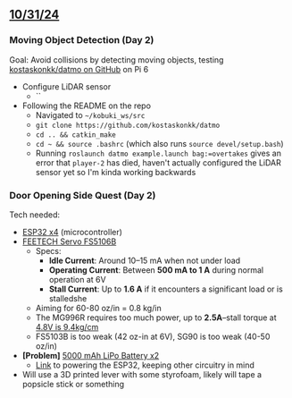 ## <u>10/31/24</u>

### Moving Object Detection (Day 2)
Goal: Avoid collisions by detecting moving objects, testing [kostaskonkk/datmo on GitHub](https://github.com/kostaskonkk/datmo) on Pi 6

- Configure LiDAR sensor
	- ``
- Following the README on the repo
	- Navigated to `~/kobuki_ws/src`
	- `git clone https://github.com/kostaskonkk/datmo`
	- `cd .. && catkin_make`
	- `cd ~ && source .bashrc` (which also runs `source devel/setup.bash`)
	- Running `roslaunch datmo example.launch bag:=overtakes` gives an error that `player-2` has died, haven't actually configured the LiDAR sensor yet so I'm kinda working backwards
### Door Opening Side Quest (Day 2)
Tech needed:
- [ESP32 x4](https://www.amazon.com/ESP32-32D-WROOM-Module-ESP32-DevKitC-32-Development/dp/B0D6YXWSG8?th=1) (microcontroller)
- [FEETECH Servo FS5106B](https://www.pololu.com/product/3425) 
	- Specs:
		- **Idle Current**: Around 10–15 mA when not under load
		- **Operating Current**: Between **500 mA to 1 A** during normal operation at 6V
		- **Stall Current**: Up to **1.6 A** if it encounters a significant load or is stalledshe
	- Aiming for 60-80 oz/in = 0.8 kg/in
	- The MG996R requires too much power, up to **2.5A**–stall torque at [4.8V is 9.4kg/cm](https://www.jsumo.com/mg996r-servo-motor-digital)
	- FS5103B is too weak (42 oz-in at 6V), SG90 is too weak (40-50 oz/in)
- **\[Problem\]** [5000 mAh LiPo Battery x2](https://www.amazon.com/MakerHawk-5000mAh-Rechargeable-Protection-Insulated/dp/B0D3LP9P96?crid=16XYGOS6LIM95&dib=eyJ2IjoiMSJ9.Lm_MdnWDyMsX0a6elXOCQQi3fKHgxzXCULUQ-5jSASHxneZ33gnLFYyNhKV6XIgRw7G6ot_ehNeC4jS_8w8Vy9XW0uFZzCiaLieNMsfgV0KnYq727GCrzhDruX5Hwr0b3f8a8iDjQMC9PFyNkshDfRg-hcQHolQa5xPo0jZxjusP9rqsGM2Povcbf5u0WpJSpRAdpiXTjiLKOou0b8qCAiSNQzwgvP5_i19R9cG8tfdzaXKLPN4TBOmzfxVtXwzkUPnPYRL_MqAZinH1I5Ujter8FgfWjM2vlANtkltSSmk.Sl8baGx8Go7y17C_9VydZ4bEWghp4vvOq9I0eghXaRg)
	- [Link](https://techexplorations.com/guides/esp32/begin/power/) to powering the ESP32, keeping other circuitry in mind
- Will use a 3D printed lever with some styrofoam, likely will tape a popsicle stick or something